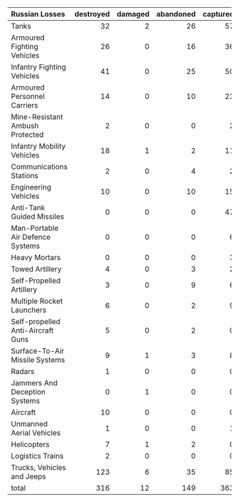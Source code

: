 | Russian Losses                    |   destroyed |   damaged |   abandoned |   captured |   total |
|:----------------------------------|------------:|----------:|------------:|-----------:|--------:|
| Tanks                             |          32 |         2 |          26 |         57 |     117 |
| Armoured Fighting Vehicles        |          26 |         0 |          16 |         36 |      78 |
| Infantry Fighting Vehicles        |          41 |         0 |          25 |         50 |     116 |
| Armoured Personnel Carriers       |          14 |         0 |          10 |         23 |      47 |
| Mine-Resistant Ambush Protected   |           2 |         0 |           0 |          2 |       4 |
| Infantry Mobility Vehicles        |          18 |         1 |           2 |         11 |      32 |
| Communications Stations           |           2 |         0 |           4 |          2 |       8 |
| Engineering Vehicles              |          10 |         0 |          10 |         15 |      35 |
| Anti-Tank Guided Missiles         |           0 |         0 |           0 |         47 |      47 |
| Man-Portable Air Defence Systems  |           0 |         0 |           0 |          6 |       6 |
| Heavy Mortars                     |           0 |         0 |           0 |          3 |       3 |
| Towed Artillery                   |           4 |         0 |           3 |          2 |       9 |
| Self-Propelled Artillery          |           3 |         0 |           9 |          6 |      18 |
| Multiple Rocket Launchers         |           6 |         0 |           2 |          9 |      17 |
| Self-propelled Anti-Aircraft Guns |           5 |         0 |           2 |          0 |       7 |
| Surface-To-Air Missile Systems    |           9 |         1 |           3 |          8 |      21 |
| Radars                            |           1 |         0 |           0 |          0 |       1 |
| Jammers And Deception Systems     |           0 |         1 |           0 |          0 |       1 |
| Aircraft                          |          10 |         0 |           0 |          0 |      10 |
| Unmanned Aerial Vehicles          |           1 |         0 |           0 |          1 |       2 |
| Helicopters                       |           7 |         1 |           2 |          0 |      10 |
| Logistics Trains                  |           2 |         0 |           0 |          0 |       2 |
| Trucks, Vehicles and Jeeps        |         123 |         6 |          35 |         85 |     249 |
| total                             |         316 |        12 |         149 |        363 |     840 |
